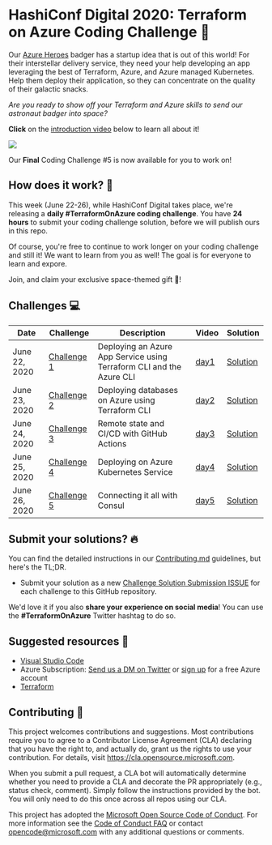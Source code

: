 # HashiConf Digital 2020: Terraform on Azure Coding Challenge 🚀

Our [Azure Heroes](https://aka.ms/azure.heroes?ocid=aid3015373_ThankYou_DevComm&eventId=HashiConfTerraformonAzure_JK1-K2-hoArJ) badger has a startup idea that is out of this world! For their interstellar delivery service, they need your help developing an app leveraging the best of Terraform, Azure, and Azure managed Kubernetes. Help them deploy their application, so they can concentrate on the quality of their galactic snacks.

*Are you ready to show off your Terraform and Azure skills to send our astronaut badger into space?*

**Click** on the [introduction video](https://aka.ms/tfonazure/vid/day1) below to learn all about it!

<a href="https://aka.ms/tfonazure/vid/day5" target=blank>
<img src='https://img.youtube.com/vi/V6SkF1EpOOc/hqdefault.jpg' />
</a>

Our **Final** Coding Challenge #5 is now available for you to work on!


## How does it work? 🧰

This week (June 22-26), while HashiConf Digital takes place, we're releasing a **daily #TerraformOnAzure coding challenge**. You have **24 hours** to submit your coding challenge solution, before we will publish ours in this repo.

Of course, you're free to continue to work longer on your coding challenge and still it! We want to learn from you as well! The goal is for everyone to learn and expore.

Join, and claim your exclusive space-themed gift 🎁!


## Challenges 💻

| Date | Challenge | Description | Video | Solution |
| ---- | --------- | ----------- | ----- | -------- |
| June 22, 2020 | [Challenge 1](./challenges/challenge1/Readme.md) | Deploying an Azure App Service using Terraform CLI and the Azure CLI |[day1](https://aka.ms/tfonazure/vid/day1) | [Solution](./challenges/challenge1/Solution.md) |
| June 23, 2020 | [Challenge 2](./challenges/challenge2/Readme.md) | Deploying databases on Azure using Terraform CLI | [day2](https://aka.ms/tfonazure/vid/day2) | [Solution](./challenges/challenge2/Solution.md) |
| June 24, 2020 | [Challenge 3](./challenges/challenge3/Readme.md) | Remote state and CI/CD with GitHub Actions | [day3](https://aka.ms/tfonazure/vid/day3) | [Solution](./challenges/challenge3/Solution.md) |
| June 25, 2020 | [Challenge 4](./challenges/challenge4/Readme.md) | Deploying on Azure Kubernetes Service | [day4](https://aka.ms/tfonazure/vid/day4) | [Solution](./challenges/challenge4/Solution.md) |
| June 26, 2020 | [Challenge 5](./challenges/challenge5/README.md) | Connecting it all with Consul | [day5](https://aka.ms/tfonazure/vid/day5) | [Solution](./challenges/challenge5/Solution.md) |


## Submit your solutions? 🔥

You can find the detailed instructions in our [Contributing.md](Contributing.md) guidelines, but here's the TL;DR.

* Submit your solution as a new [Challenge Solution Submission ISSUE](https://github.com/Terraform-On-Azure-Workshop/terraform-azure-hashiconf2020/issues/new/choose) for each challenge to this GitHub repository.

We'd love it if you also **share your experience on social media**! You can use the **#TerraformOnAzure** Twitter hashtag to do so.


## Suggested resources 🚀

* [Visual Studio Code](https://code.visualstudio.com?ocid=aid3015373_ThankYou_DevComm&eventId=HashiConfTerraformonAzure_JK1-K2-hoArJ)
* Azure Subscription: [Send us a DM on Twitter](https://twitter.com/msdev_nl) or [sign up](https://azure.microsoft.com/en-us/free/?ocid=aid3015373_ThankYou_DevComm&eventId=HashiConfTerraformonAzure_JK1-K2-hoArJ) for a free Azure account
* [Terraform](https://www.terraform.io/)

## Contributing 🚩

This project welcomes contributions and suggestions. Most contributions require you to agree to a Contributor License Agreement (CLA) declaring that you have the right to, and actually do, grant us the rights to use your contribution. For details, visit https://cla.opensource.microsoft.com.

When you submit a pull request, a CLA bot will automatically determine whether you need to provide a CLA and decorate the PR appropriately (e.g., status check, comment). Simply follow the instructions provided by the bot. You will only need to do this once across all repos using our CLA.

This project has adopted the [Microsoft Open Source Code of Conduct](https://opensource.microsoft.com/codeofconduct/). For more information see the [Code of Conduct FAQ](https://opensource.microsoft.com/codeofconduct/faq/) or contact [opencode@microsoft.com](mailto:opencode@microsoft.com) with any additional questions or comments.
